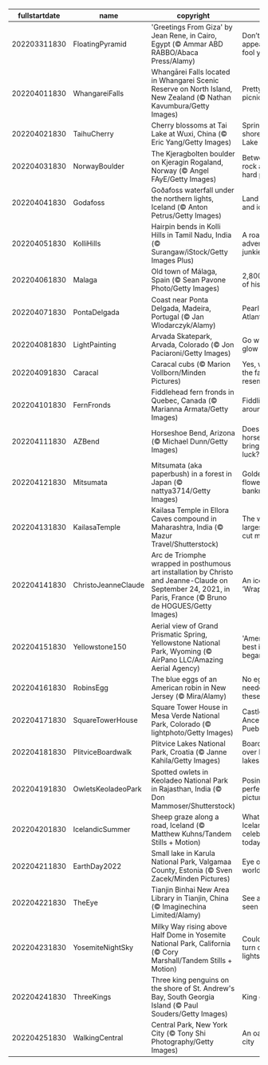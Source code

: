 |fullstartdate|name|copyright|title|image|
|--|--|--|--|--|
202203311830|FloatingPyramid|'Greetings From Giza' by Jean Rene, in Cairo, Egypt (© Ammar ABD RABBO/Abaca Press/Alamy)|Don’t let appearances fool you today|![](/en-IN/2022/04/202203311830FloatingPyramid.jpg)|
202204011830|WhangareiFalls|Whangārei Falls located in Whangarei Scenic Reserve on North Island, New Zealand (© Nathan Kavumbura/Getty Images)|Pretty as a picnic|![](/en-IN/2022/04/202204011830WhangareiFalls.jpg)|
202204021830|TaihuCherry|Cherry blossoms at Tai Lake at Wuxi, China (© Eric Yang/Getty Images)|Spring on the shores of Lake Tai|![](/en-IN/2022/04/202204021830TaihuCherry.jpg)|
202204031830|NorwayBoulder|The Kjeragbolten boulder on Kjeragin Rogaland, Norway (© Angel FAyE/Getty Images)|Between a rock and a hard place|![](/en-IN/2022/04/202204031830NorwayBoulder.jpg)|
202204041830|Godafoss|Goðafoss waterfall under the northern lights, Iceland (© Anton Petrus/Getty Images)|Land of fire and ice|![](/en-IN/2022/04/202204041830Godafoss.jpg)|
202204051830|KolliHills|Hairpin bends in Kolli Hills in Tamil Nadu, India (© Surangaw/iStock/Getty Images Plus)|A road for adventure junkies|![](/en-IN/2022/04/202204051830KolliHills.jpg)|
202204061830|Malaga|Old town of Málaga, Spain (© Sean Pavone Photo/Getty Images)|2,800 years of history|![](/en-IN/2022/04/202204061830Malaga.jpg)|
202204071830|PontaDelgada|Coast near Ponta Delgada, Madeira, Portugal (© Jan Wlodarczyk/Alamy)|Pearl of the Atlantic|![](/en-IN/2022/04/202204071830PontaDelgada.jpg)|
202204081830|LightPainting|Arvada Skatepark, Arvada, Colorado (© Jon Paciaroni/Getty Images)|Go with the glow|![](/en-IN/2022/04/202204081830LightPainting.jpg)|
202204091830|Caracal|Caracal cubs (© Marion Vollborn/Minden Pictures)|Yes, we see the family resemblance...|![](/en-IN/2022/04/202204091830Caracal.jpg)|
202204101830|FernFronds|Fiddlehead fern fronds in Quebec, Canada (© Marianna Armata/Getty Images)|Fiddlin’ around|![](/en-IN/2022/04/202204101830FernFronds.jpg)|
202204111830|AZBend|Horseshoe Bend, Arizona (© Michael Dunn/Getty Images)|Does this horseshoe bring good luck?|![](/en-IN/2022/04/202204111830AZBend.jpg)|
202204121830|Mitsumata|Mitsumata (aka paperbush) in a forest in Japan (© nattya3714/Getty Images)|Golden flowers, paper banknotes?|![](/en-IN/2022/04/202204121830Mitsumata.jpg)|
202204131830|KailasaTemple|Kailasa Temple in Ellora Caves compound in Maharashtra, India (© Mazur Travel/Shutterstock)|The world’s largest rock-cut monument|![](/en-IN/2022/04/202204131830KailasaTemple.jpg)|
202204141830|ChristoJeanneClaude|Arc de Triomphe wrapped in posthumous art installation by Christo and Jeanne-Claude on September 24, 2021, in Paris, France (© Bruno de HOGUES/Getty Images)|An icon is ‘Wrapped’|![](/en-IN/2022/04/202204141830ChristoJeanneClaude.jpg)|
202204151830|Yellowstone150|Aerial view of Grand Prismatic Spring, Yellowstone National Park, Wyoming (© AirPano LLC/Amazing Aerial Agency)|'America’s best idea' began here|![](/en-IN/2022/04/202204151830Yellowstone150.jpg)|
202204161830|RobinsEgg|The blue eggs of an American robin in New Jersey (© Mira/Alamy)|No egg dye needed for these|![](/en-IN/2022/04/202204161830RobinsEgg.jpg)|
202204171830|SquareTowerHouse|Square Tower House in Mesa Verde National Park, Colorado (© lightphoto/Getty Images)|Castle of the Ancestral Puebloans|![](/en-IN/2022/04/202204171830SquareTowerHouse.jpg)|
202204181830|PlitviceBoardwalk|Plitvice Lakes National Park, Croatia (© Janne Kahila/Getty Images)|Boardwalk over Balkan lakes|![](/en-IN/2022/04/202204181830PlitviceBoardwalk.jpg)|
202204191830|OwletsKeoladeoPark|Spotted owlets in Keoladeo National Park in Rajasthan, India (© Don Mammoser/Shutterstock)|Posing for a perfect picture|![](/en-IN/2022/04/202204191830OwletsKeoladeoPark.jpg)|
202204201830|IcelandicSummer|Sheep graze along a road, Iceland (© Matthew Kuhns/Tandem Stills + Motion)|What are Icelanders celebrating today?|![](/en-IN/2022/04/202204201830IcelandicSummer.jpg)|
202204211830|EarthDay2022|Small lake in Karula National Park, Valgamaa County, Estonia (© Sven Zacek/Minden Pictures)|Eye of the world|![](/en-IN/2022/04/202204211830EarthDay2022.jpg)|
202204221830|TheEye|Tianjin Binhai New Area Library in Tianjin, China (© Imaginechina Limited/Alamy)|See and be seen|![](/en-IN/2022/04/202204221830TheEye.jpg)|
202204231830|YosemiteNightSky|Milky Way rising above Half Dome in Yosemite National Park, California (© Cory Marshall/Tandem Stills + Motion)|Could you turn off the lights?|![](/en-IN/2022/04/202204231830YosemiteNightSky.jpg)|
202204241830|ThreeKings|Three king penguins on the shore of St. Andrew's Bay, South Georgia Island (© Paul Souders/Getty Images)|King confab|![](/en-IN/2022/04/202204241830ThreeKings.jpg)|
202204251830|WalkingCentral|Central Park, New York City (© Tony Shi Photography/Getty Images)|An oasis in the city|![](/en-IN/2022/04/202204251830WalkingCentral.jpg)|
